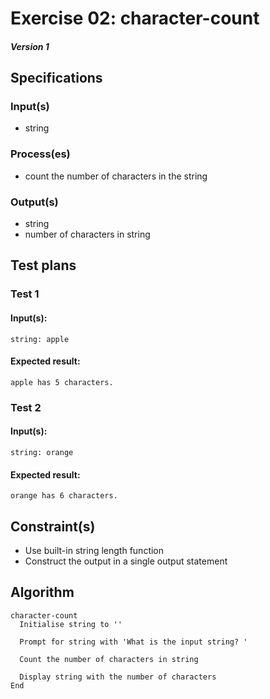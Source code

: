 # Exercise 02: character-count
##### Version 1

## Specifications

### Input(s)
+ string

### Process(es)
+ count the number of characters in the string

### Output(s)
+ string
+ number of characters in string

## Test plans

### Test 1
#### Input(s):
`string: apple`

#### Expected result:
`apple has 5 characters.`

### Test 2
#### Input(s):
`string: orange`

#### Expected result:
`orange has 6 characters.`

## Constraint(s)
+ Use built-in string length function
+ Construct the output in a single output statement

## Algorithm
```
character-count
  Initialise string to ''

  Prompt for string with 'What is the input string? '

  Count the number of characters in string

  Display string with the number of characters
End
```